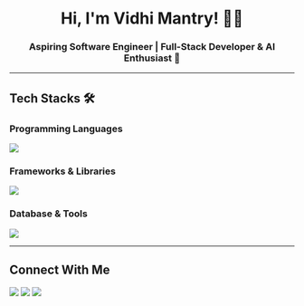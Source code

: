 <!-- Banner -->
<h1 align="center">Hi, I'm Vidhi Mantry! 👩‍💻</h1>
<h3 align="center"> Aspiring Software Engineer | Full-Stack Developer & AI Enthusiast 🚀</h3>

---

## Tech Stacks 🛠️

### Programming Languages  
<p>
  <img src="https://skillicons.dev/icons?i=c,cpp,java,python,js,ts,html,css" />
</p>

### Frameworks & Libraries  
<p>
  <img src="https://skillicons.dev/icons?i=react,redux,tailwind,bootstrap,vite,nodejs,express" />
</p>

### Database & Tools  
<p>
  <img src="https://skillicons.dev/icons?i=firebase,mysql,git,github,vercel,netlify,npm" />
</p>

---

## Connect With Me 
<p align="left">
  <a href="mailto:mantryvidhi@gmail.com"><img src="https://skillicons.dev/icons?i=gmail" /></a>
  <a href="https://www.linkedin.com/in/vidhi-mantry-b390432a7/"><img src="https://skillicons.dev/icons?i=linkedin" /></a>
  <a href="https://github.com/vidhimantry"><img src="https://skillicons.dev/icons?i=github" /></a>
</p>
